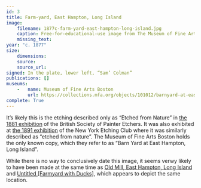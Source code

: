 ```yaml
---
id: 3
title: Farm-yard, East Hampton, Long Island
image:
    filename: 1877c-farm-yard-east-hampton-long-island.jpg
    caption: Free-for-educational-use image from The Museum of Fine Arts Boston.
    missing_text:
year: "c. 1877"
size:
    dimensions: 
    source: 
    source_url: 
signed: In the plate, lower left, “Sam’ Colman”
publications: []
museums: 
    -   name: Museum of Fine Arts Boston
        url: https://collections.mfa.org/objects/101012/barnyard-at-east-hampton-l-i
complete: True
---
```

It’s likely this is the etching described only as “Etched from Nature” in [the 1881 exhibition](https://www.google.com/books/edition/The_Art_Journal/gxQYV1SDwvMC?gbpv=1&bsq=colman) of the British Society of Painter Etchers. It was also exhibited at [the 1891 exhibition](https://www.google.com/books/edition/A_Publication_by_the_New_York_Etching_Cl/6glLAQAAMAAJ) of the New York Etching Club where it was similarly described as “etched from nature”. The Museum of Fine Arts Boston holds the only known copy, which they refer to as “Barn Yard at East Hampton, Long Island”. 

While there is no way to conclusively date this image, it seems verwy likely to have been made at the same time as [Old Mill, East Hampton, Long Island](#2) and [Untitled [Farmyard with Ducks]](#5), which appears to depict the same location.